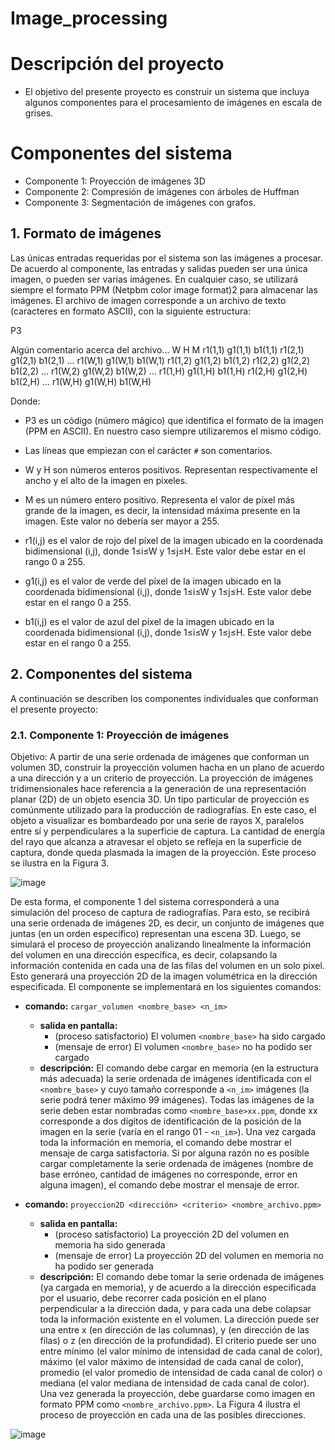 # Image_processing

# Descripción del proyecto
- El objetivo del presente proyecto es construir un sistema que incluya algunos componentes para el procesamiento de
  imágenes en escala de grises.
# Componentes del sistema
* Componente 1: Proyección de imágenes 3D
* Componente 2: Compresión de imágenes con árboles de Huffman
* Componente 3: Segmentación de imágenes con grafos.

## 1. Formato de imágenes

Las únicas entradas requeridas por el sistema son las imágenes a procesar. De acuerdo al componente, las entradas y salidas pueden ser una única imagen, o pueden ser varias imágenes. En cualquier caso, se utilizará siempre el formato PPM (Netpbm color image format)2 para almacenar las imágenes. El archivo de imagen corresponde a un archivo de texto (caracteres en formato ASCII), con la siguiente estructura:

P3

Algún comentario acerca del archivo...
W H
M
r1(1,1) g1(1,1) b1(1,1) r1(2,1) g1(2,1) b1(2,1) ... r1(W,1) g1(W,1) b1(W,1)
r1(1,2) g1(1,2) b1(1,2) r1(2,2) g1(2,2) b1(2,2) ... r1(W,2) g1(W,2) b1(W,2)
...
r1(1,H) g1(1,H) b1(1,H) r1(2,H) g1(2,H) b1(2,H) ... r1(W,H) g1(W,H) b1(W,H)

Donde:
- P3 es un código (número mágico) que identifica el formato de la imagen (PPM en ASCII). En nuestro caso siempre utilizaremos el mismo código.
- Las líneas que empiezan con el carácter `#` son comentarios.
- W y H son números enteros positivos. Representan respectivamente el ancho y el alto de la imagen en pixeles.

- M es un número entero positivo. Representa el valor de píxel más grande de la imagen, es decir, la intensidad máxima presente en la imagen. Este valor no debería ser mayor a 255.

- r1(i,j) es el valor de rojo del píxel de la imagen ubicado en la coordenada bidimensional (i,j), donde 1≤i≤W y 1≤j≤H. Este valor debe estar en el rango 0 a 255.
- g1(i,j) es el valor de verde del píxel de la imagen ubicado en la coordenada bidimensional (i,j), donde 1≤i≤W y 1≤j≤H. Este valor debe estar en el rango 0 a 255.
- b1(i,j) es el valor de azul del píxel de la imagen ubicado en la coordenada bidimensional (i,j), donde 1≤i≤W y 1≤j≤H. Este valor debe estar en el rango 0 a 255.
## 2. Componentes del sistema

A continuación se describen los componentes individuales que conforman el presente proyecto:

### 2.1. Componente 1: Proyección de imágenes

Objetivo: A partir de una serie ordenada de imágenes que conforman un volumen 3D, construir la proyección volumen hacha en un plano de acuerdo a una dirección y a un criterio de proyección.
La proyección de imágenes tridimensionales hace referencia a la generación de una representación planar (2D) de un objeto esencia 3D. Un tipo particular de proyección es comúnmente utilizado para la producción de radiografías. En este caso, el objeto a visualizar es bombardeado por una serie de rayos X, paralelos entre sí y perpendiculares a la superficie de captura. La cantidad de energía del rayo que alcanza a atravesar el objeto se refleja en la superficie de captura, donde queda plasmada la imagen de la proyección. Este proceso se ilustra en la Figura 3.

![image](https://github.com/ed4st/Image_processing/assets/61949882/629c3067-e530-4cb0-8543-f3d52f19c591)


De esta forma, el componente 1 del sistema corresponderá a una simulación del proceso de captura de radiografías. Para esto, se recibirá una serie ordenada de imágenes 2D, es decir, un conjunto de imágenes que juntas (en un orden específico) representan una escena 3D. Luego, se simulará el proceso de proyección analizando linealmente la información del volumen en una dirección específica, es decir, colapsando la información contenida en cada una de las filas del volumen en un solo pixel. Esto generará una proyección 2D de la imagen volumétrica en la dirección especificada. El componente se implementará en los siguientes comandos:

- **comando:** `cargar_volumen <nombre_base> <n_im>`
  - **salida en pantalla:**
    - (proceso satisfactorio) El volumen `<nombre_base>` ha sido cargado
    - (mensaje de error) El volumen `<nombre_base>` no ha podido ser cargado
  - **descripción:** El comando debe cargar en memoria (en la estructura más adecuada) la serie ordenada de imágenes identificada con el `<nombre_base>` y cuyo tamaño corresponde a `<n_im>` imágenes (la serie podrá tener máximo 99 imágenes). Todas las imágenes de la serie deben estar nombradas como `<nombre_base>xx.ppm`, donde xx corresponde a dos dígitos de identificación de la posición de la imagen en la serie (varía en el rango 01 - `<n_im>`). Una vez cargada toda la información en memoria, el comando debe mostrar el mensaje de carga satisfactoria. Si por alguna razón no es posible cargar completamente la serie ordenada de imágenes (nombre de base erróneo, cantidad de imágenes no corresponde, error en alguna imagen), el comando debe mostrar el mensaje de error.

- **comando:** `proyeccion2D <dirección> <criterio> <nombre_archivo.ppm>`
  - **salida en pantalla:**
    - (proceso satisfactorio) La proyección 2D del volumen en memoria ha sido generada
    - (mensaje de error) La proyección 2D del volumen en memoria no ha podido ser generada
  - **descripción:** El comando debe tomar la serie ordenada de imágenes (ya cargada en memoria), y de acuerdo a la dirección especificada por el usuario, debe recorrer cada posición en el plano perpendicular a la dirección dada, y para cada una debe colapsar toda la información existente en el volumen. La dirección puede ser una entre x (en dirección de las columnas), y (en dirección de las filas) o z (en dirección de la profundidad). El criterio puede ser uno entre mínimo (el valor mínimo de intensidad de cada canal de color), máximo (el valor máximo de intensidad de cada canal de color), promedio (el valor promedio de intensidad de cada canal de color) o mediana (el valor mediana de intensidad de cada canal de color). Una vez generada la proyección, debe guardarse como imagen en formato PPM como `<nombre_archivo.ppm>`. La Figura 4 ilustra el proceso de proyección en cada una de las posibles direcciones.

![image](https://github.com/ed4st/Image_processing/assets/61949882/539cc644-a430-4a25-8b8a-62eb64eaa35a)

